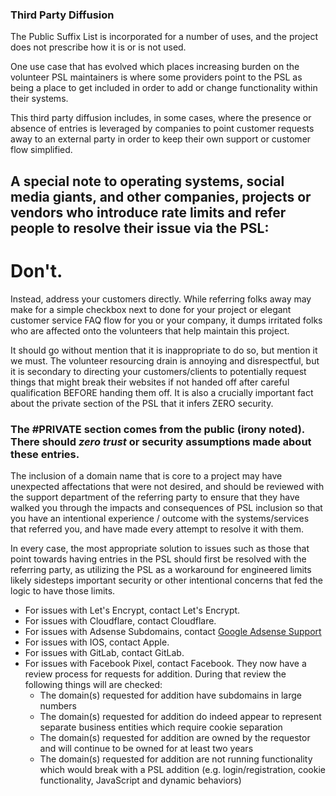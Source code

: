 ### Third Party Diffusion

The Public Suffix List is incorporated for a number of uses, and the project does not prescribe how it is or is not used.

One use case that has evolved which places increasing burden on the volunteer PSL maintainers is where some providers point to the PSL as being a place to get included in order to add or change functionality within their systems.

This third party diffusion includes, in some cases, where the presence or absence of entries is leveraged by companies to point customer requests away to an external party in order to keep their own support or customer flow simplified.

## A special note to operating systems, social media giants, and other companies, projects or vendors who introduce rate limits and refer people to resolve their issue via the PSL:

# Don't.

Instead, address your customers directly. While referring folks away may make for a simple checkbox next to done for your project or elegant customer service FAQ flow for you or your company, it dumps irritated folks who are affected onto the volunteers that help maintain this project.

It should go without mention that it is inappropriate to do so, but mention it we must. The volunteer resourcing drain is annoying and disrespectful, but it is secondary to directing your customers/clients to potentially request things that might break their websites if not handed off after careful qualification BEFORE handing them off. It is also a crucially important fact about the private section of the PSL that it infers ZERO security.

### The #PRIVATE section comes from the public (irony noted). There should _zero trust_ or security assumptions made about these entries.

The inclusion of a domain name that is core to a project may have unexpected affectations that were not desired, and should be reviewed with the support department of the referring party to ensure that they have walked you through the impacts and consequences of PSL inclusion so that you have an intentional experience / outcome with the systems/services that referred you, and have made every attempt to resolve it with them.

In every case, the most appropriate solution to issues such as those that point towards having entries in the PSL should first be resolved with the referring party, as utilizing the PSL as a workaround for engineered limits likely sidesteps important security or other intentional concerns that fed the logic to have those limits.

* For issues with Let's Encrypt, contact Let's Encrypt.
* For issues with Cloudflare, contact Cloudflare.
* For issues with Adsense Subdomains, contact [Google Adsense Support](https://support.google.com/adsense/gethelp)
* For issues with IOS, contact Apple.
* For issues with GitLab, contact GitLab.
* For issues with Facebook Pixel, contact Facebook. They now have a review process for requests for addition. During that review the following things will are checked:
    - The domain(s) requested for addition have subdomains in large numbers
    - The domain(s) requested for addition do indeed appear to represent separate business entities which require cookie separation
    - The domain(s) requested for addition are owned by the requestor and will continue to be owned for at least two years
    - The domain(s) requested for addition are not running functionality which would break with a PSL addition (e.g. login/registration, cookie functionality, JavaScript and dynamic behaviors)
